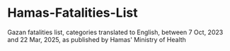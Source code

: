 # Hamas-Fatalities-List
Gazan fatalities list, categories translated to English, between 7 Oct, 2023 and 22 Mar, 2025, as published by Hamas' Ministry of Health
